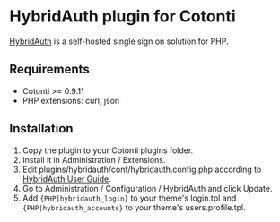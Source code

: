 # HybridAuth plugin for Cotonti

[HybridAuth](hybridauth.sourceforge.net) is a self-hosted single sign on solution for PHP.

## Requirements

* Cotonti >= 0.9.11
* PHP extensions: curl, json

## Installation

1. Copy the plugin to your Cotonti plugins folder.
2. Install it in Administration / Extensions.
3. Edit plugins/hybridauth/conf/hybridauth.config.php according to [HybridAuth User Guide](http://hybridauth.sourceforge.net/userguide/Configuration.html).
4. Go to Administration / Configuration / HybridAuth and click Update.
5. Add `{PHP|hybridauth_login}` to your theme's login.tpl and `{PHP|hybridauth_accounts}` to your theme's users.profile.tpl.
